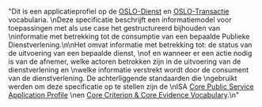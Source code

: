 "Dit is een applicatieprofiel op de [OSLO-Dienst](http://data.vlaanderen.be/ns/dienst) en [OSLO-Transactie](http://data.vlaanderen.be/ns/transactie) vocabularia. \nDeze specificatie beschrijft een informatiemodel voor toepassingen met als use case het gestructureerd bijhouden van \ninformatie met betrekking tot de consumptie van een bepaalde Publieke Dienstverlening.\n\nHet omvat informatie met betrekking tot: de status van de uitvoering van een bepaalde dienst, \nof en wanneer er een actie nodig is van de afnemer, welke actoren betrokken zijn in de uitvoering van de dienstverlening en \nwelke informatie verstrekt wordt door de consument van de dienstverlening. De achterliggende standaarden die \ngebruikt werden om deze specificatie op te stellen zijn de \nISA [Core Public Service Application Profile](https://joinup.ec.europa.eu/solution/core-public-service-vocabulary-application-profile) \nen [Core Criterion & Core Evidence Vocabulary](https://joinup.ec.europa.eu/solution/core-criterion-and-core-evidence-vocabulary).\n"